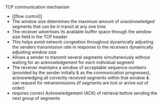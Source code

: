 TCP communication mechanism
- [[flow control]]
- The window size determines the maximum amount of unacknowledged segments that can be in transit at any one time
- The receiver advertises its available buffer space through the window size field in the TCP header
- This helps avoid network congestion throughout dynamically adjusting the senders transmission rate in response to the receivers dynamically adjusting window size
- Allows a sender to transmit several segments simultaneously without waiting for an acknowledgement for each individual segment
- The receiver maintains a window of acceptable sequence numbers (provided by the sender initially & as the communication progresses), acknowledging all correctly received segments within that window & can request for retransmissions (if segments are lost or arrive out of order)
- requires correct Acknowledgement (ACK) of retrieval before sending the next group of segments